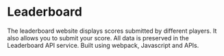 # Leaderboard
The leaderboard website displays scores submitted by different players. It also allows you to submit your score. All data is preserved in the Leaderboard API service. Built using webpack, Javascript and APIs.

